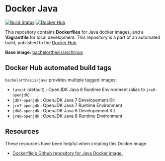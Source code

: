 # Docker Java
[![Build Status](http://jenkins.hesjevik.im/buildStatus/icon?job=docker-java)](http://jenkins.hesjevik.im/view/docker/job/docker-java/) [![Docker Hub](https://img.shields.io/badge/docker-ready-blue.svg?style=plastic)](https://registry.hub.docker.com/u/bachelorthesis/java/)

This repository contains **Dockerfiles** for Java docker images, and a **Vagrantfile** for local development. This repository is a part of an automated build, published to the [Docker Hub][docker_hub_repository].

**Base image:** [bachelorthesis/archlinux][docker_hub_base_image]

[docker_hub_repository]: https://registry.hub.docker.com/u/bachelorthesis/java/
[docker_hub_base_image]: https://registry.hub.docker.com/u/bachelorthesis/archlinux/

## Docker Hub automated build tags

`bachelorthesis/java` provides multiple tagged images:

* `latest` (default) : OpenJDK Java 8 Runtime Environment (alias to `jre8-openjdk`)
* `jdk7-openjdk` : OpenJDK Java 7 Developement Kit
* `jre7-openjdk` : OpenJDK Java 7 Runtime Environment
* `jdk8-openjdk` : OpenJDK Java 8 Developement Kit
* `jre8-openjdk` : OpenJDK Java 8 Runtime Environment

## Resources

These resources have been helpful when creating this Docker image:

* [Dockerfile's Github repository for Java Docker image.][github_repository_dockerfile_java]

[github_repository_dockerfile_java]: https://github.com/dockerfile/java